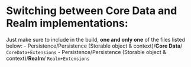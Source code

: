 # Switching between Core Data and Realm implementations:
    
Just make sure to include in the build, **one and only one** of the files listed below:
    - Persistence/Persistence (Storable object & context)/**Core Data**/ `CoreData+Extensions`
    - Persistence/Persistence (Storable object & context)/**Realm**/ `Realm+Extensions`